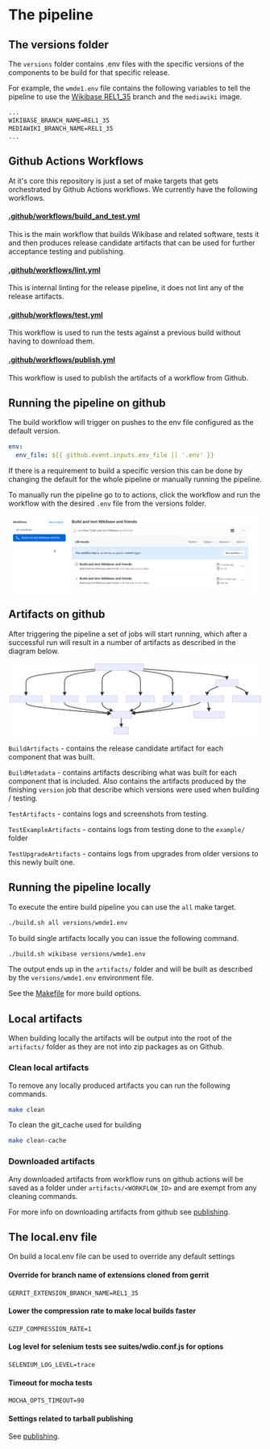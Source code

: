 # The pipeline
## The versions folder

The `versions` folder contains .env files with the specific versions of the components to be build for that specific release.

For example, the `wmde1.env` file contains the following variables to tell the pipeline to use the [Wikibase REL1_35] branch and the `mediawiki` image.

```
...
WIKIBASE_BRANCH_NAME=REL1_35
MEDIAWIKI_BRANCH_NAME=REL1_35
...
``` 
## Github Actions Workflows

At it's core this repository is just a set of make targets that gets orchestrated by Github Actions workflows. We currently have the following workflows.
#### [.github/workflows/build_and_test.yml](.github/workflows/build_and_test.yml)

This is the main workflow that builds Wikibase and related software, tests it and then produces release candidate artifacts that can be used for further acceptance testing and publishing.
#### [.github/workflows/lint.yml](.github/workflows/lint.yml)

This is internal linting for the release pipeline, it does not lint any of the release artifacts.
#### [.github/workflows/test.yml](.github/workflows/test.yml)

This workflow is used to run the tests against a previous build without having to download them.
#### [.github/workflows/publish.yml](.github/workflows/publish.yml)

This workflow is used to publish the artifacts of a workflow from Github.

## Running the pipeline on github

The build workflow will trigger on pushes to the env file configured as the default version.

```yml
env:
  env_file: ${{ github.event.inputs.env_file || '.env' }}

```

If there is a requirement to build a specific version this can be done by changing the default for the whole pipeline or manually running the pipeline.

To manually run the pipeline go to to actions, click the workflow and run the workflow with the desired `.env` file from the versions folder.

![Queuing the pipeline](../images/queue_job.gif "Queuing the pipeline")

## Artifacts on github

After triggering the pipeline a set of jobs will start running, which after a successful run will result in a number of artifacts as described in the diagram below.

![Queuing the pipeline](../diagrams/output/overview.svg "Queuing the pipeline")

`BuildArtifacts` - contains the release candidate artifact for each component that was built.

`BuildMetadata` - contains artifacts describing what was built for each component that is included. Also contains the artifacts produced by the finishing `version` job that describe which versions were used when building / testing.

`TestArtifacts` - contains logs and screenshots from testing.

`TestExampleArtifacts` - contains logs from testing done to the `example/` folder

`TestUpgradeArtifacts` - contains logs from upgrades from older versions to this newly built one.

## Running the pipeline locally

To execute the entire build pipeline you can use the `all` make target.

```sh
./build.sh all versions/wmde1.env
```

To build single artifacts locally you can issue the following command.

```sh
./build.sh wikibase versions/wmde1.env
```

The output ends up in the `artifacts/` folder and will be built as described by the `versions/wmde1.env` environment file.


See the [Makefile](../../Makefile) for more build options.

## Local artifacts

When building locally the artifacts will be output into the root of the `artifacts/` folder as they are not into zip packages as on Github.


### Clean local artifacts
To remove any locally produced artifacts you can run the following commands.

```sh
make clean
```

To clean the git_cache used for building

```sh
make clean-cache
```
### Downloaded artifacts

Any downloaded artifacts from workflow runs on github actions will be saved as a folder under `artifacts/<WORKFLOW_ID>` and are exempt from any cleaning commands.

For more info on downloading artifacts from github see [publishing](publishing.md).

[Wikibase REL1_35]: https://gerrit.wikimedia.org/g/mediawiki/extensions/Wikibase/+/refs/heads/REL1_35

## The local.env file

On build a local.env file can be used to override any default settings

#### Override for branch name of extensions cloned from gerrit
```
GERRIT_EXTENSION_BRANCH_NAME=REL1_35
```
#### Lower the compression rate to make local builds faster
```
GZIP_COMPRESSION_RATE=1
```
#### Log level for selenium tests see suites/wdio.conf.js for options
```
SELENIUM_LOG_LEVEL=trace
```
#### Timeout for mocha tests
```
MOCHA_OPTS_TIMEOUT=90
```

#### Settings related to tarball publishing
See [publishing](publishing.md).
